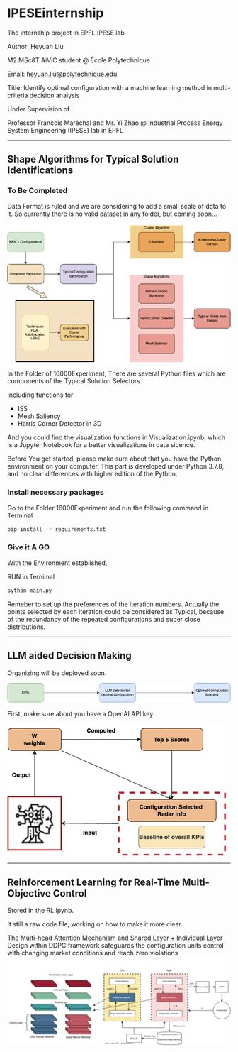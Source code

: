 # IPESEinternship

The internship project in EPFL IPESE lab

Author: 
Heyuan Liu 

M2 MSc&T AiViC student @ École Polytechnique 

Email: heyuan.liu@polytechnique.edu 

Title: Identify optimal configuration with a machine learning method in multi-criteria decision analysis

Under Supervision of 

Professor Francois Maréchal and Mr. Yi Zhao @ Industrial Process Energy System Engineering (IPESE) lab in EPFL

------

## Shape Algorithms for Typical Solution Identifications
### To Be Completed
Data Format is ruled and we are considering to add a small scale of data to it. So currently there is no valid dataset in any folder, but coming soon...


![Methodology for Typical Solution Identifications](IMGforMD/Progress.png)


In the Folder of 16000Experiment, There are several Python files which are components of the Typical Solution Selectors. 

Including functions for
  - ISS 
  - Mesh Saliency
  - Harris Corner Detector in 3D

And you could find the visualization functions in Visualization.ipynb, which is a Jupyter Notebook for a better visualizations in data sicence.

Before You get started, please make sure about that you have the Python environment on your computer. This part is developed under Python 3.7.8, and no clear differences with higher edition of the Python.

### Install necessary packages 
Go to the Folder 16000Experiment and run the following command in Terminal

```bash
pip install -r requirements.txt
```
### Give it A GO
With the Environment established, 

RUN in Ternimal
```bash
python main.py
```

Remeber to set up the preferences of the iteration numbers. Actually the points selected by each iteration could be considered as Typical, because of the redundancy of the repeated configurations and super close distributions.

------
## LLM aided Decision Making

Organizing will be deployed soon.

![Methodology for LLM Solution Identifications](IMGforMD/LLM_progress.png)

First, make sure about you have a OpenAI API key.

![Self-iterative LLM aided Decision Making](IMGforMD/LLMinteraction.png)

------


## Reinforcement Learning for Real-Time Multi-Objective Control

Stored in the RL.ipynb.

It still a raw code file, working on how to make it more clear.

The Multi-head Attention Mechanism and Shared Layer + Individual Layer Design within DDPG framework safeguards the configuration units control with changing market conditions and reach zero violations
![DDPG framework for Multi-Objective Control](IMGforMD/DDPGwithattention.svg)
